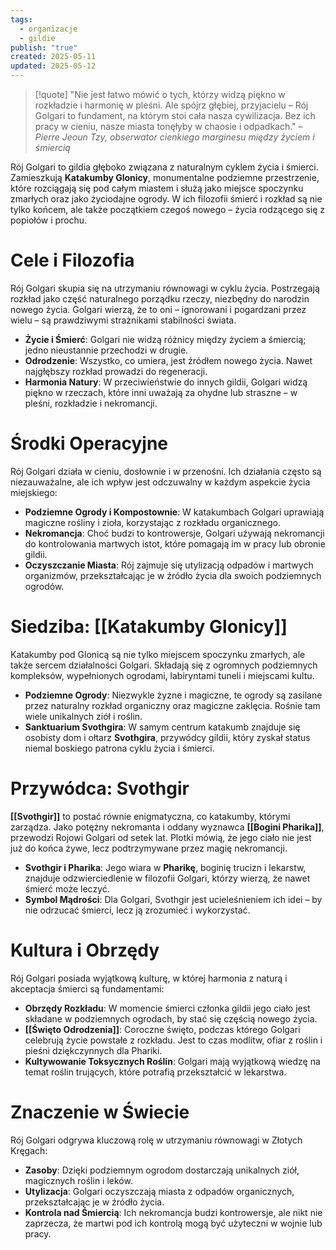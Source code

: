 ```yaml
---
tags:
  - organizacje
  - gildie
publish: "true"
created: 2025-05-11
updated: 2025-05-12
---
```

>[!quote] "Nie jest łatwo mówić o tych, którzy widzą piękno w rozkładzie i harmonię w pleśni. Ale spójrz głębiej, przyjacielu – Rój Golgari to fundament, na którym stoi cała nasza cywilizacja. Bez ich pracy w cieniu, nasze miasta tonęłyby w chaosie i odpadkach."
> – _Pierre Jeoun Tzy, obserwator cienkiego marginesu między życiem i śmiercią_

Rój Golgari to gildia głęboko związana z naturalnym cyklem życia i śmierci. Zamieszkują **Katakumby Glonicy**, monumentalne podziemne przestrzenie, które rozciągają się pod całym miastem i służą jako miejsce spoczynku zmarłych oraz jako życiodajne ogrody. W ich filozofii śmierć i rozkład są nie tylko końcem, ale także początkiem czegoś nowego – życia rodzącego się z popiołów i prochu.
# **Cele i Filozofia**
Rój Golgari skupia się na utrzymaniu równowagi w cyklu życia. Postrzegają rozkład jako część naturalnego porządku rzeczy, niezbędny do narodzin nowego życia. Golgari wierzą, że to oni – ignorowani i pogardzani przez wielu – są prawdziwymi strażnikami stabilności świata.
- **Życie i Śmierć**: Golgari nie widzą różnicy między życiem a śmiercią; jedno nieustannie przechodzi w drugie.
- **Odrodzenie**: Wszystko, co umiera, jest źródłem nowego życia. Nawet najgłębszy rozkład prowadzi do regeneracji.
- **Harmonia Natury**: W przeciwieństwie do innych gildii, Golgari widzą piękno w rzeczach, które inni uważają za ohydne lub straszne – w pleśni, rozkładzie i nekromancji.
# **Środki Operacyjne**
Rój Golgari działa w cieniu, dosłownie i w przenośni. Ich działania często są niezauważalne, ale ich wpływ jest odczuwalny w każdym aspekcie życia miejskiego:
- **Podziemne Ogrody i Kompostownie**: W katakumbach Golgari uprawiają magiczne rośliny i zioła, korzystając z rozkładu organicznego.
- **Nekromancja**: Choć budzi to kontrowersje, Golgari używają nekromancji do kontrolowania martwych istot, które pomagają im w pracy lub obronie gildii.
- **Oczyszczanie Miasta**: Rój zajmuje się utylizacją odpadów i martwych organizmów, przekształcając je w źródło życia dla swoich podziemnych ogrodów.
# **Siedziba: [[Katakumby Glonicy]]**
Katakumby pod Glonicą są nie tylko miejscem spoczynku zmarłych, ale także sercem działalności Golgari. Składają się z ogromnych podziemnych kompleksów, wypełnionych ogrodami, labiryntami tuneli i miejscami kultu.
- **Podziemne Ogrody**: Niezwykle żyzne i magiczne, te ogrody są zasilane przez naturalny rozkład organiczny oraz magiczne zaklęcia. Rośnie tam wiele unikalnych ziół i roślin.
- **Sanktuarium Svothgira**: W samym centrum katakumb znajduje się osobisty dom i ołtarz **Svothgira**, przywódcy gildii, który zyskał status niemal boskiego patrona cyklu życia i śmierci.
# **Przywódca: Svothgir**
**[[Svothgir]]** to postać równie enigmatyczna, co katakumby, którymi zarządza. Jako potężny nekromanta i oddany wyznawca **[[Bogini Pharika]]**, przewodzi Rojowi Golgari od setek lat. Plotki mówią, że jego ciało nie jest już do końca żywe, lecz podtrzymywane przez magię nekromancji.
- **Svothgir i Pharika**: Jego wiara w **Pharikę**, boginię trucizn i lekarstw, znajduje odzwierciedlenie w filozofii Golgari, którzy wierzą, że nawet śmierć może leczyć.
- **Symbol Mądrości**: Dla Golgari, Svothgir jest ucieleśnieniem ich idei – by nie odrzucać śmierci, lecz ją zrozumieć i wykorzystać.
# **Kultura i Obrzędy**
Rój Golgari posiada wyjątkową kulturę, w której harmonia z naturą i akceptacja śmierci są fundamentami:
- **Obrzędy Rozkładu**: W momencie śmierci członka gildii jego ciało jest składane w podziemnych ogrodach, by stać się częścią nowego życia.
- **[[Święto Odrodzenia]]**: Coroczne święto, podczas którego Golgari celebrują życie powstałe z rozkładu. Jest to czas modlitw, ofiar z roślin i pieśni dziękczynnych dla Phariki.
- **Kultywowanie Toksycznych Roślin**: Golgari mają wyjątkową wiedzę na temat roślin trujących, które potrafią przekształcić w lekarstwa. 
# **Znaczenie w Świecie**
Rój Golgari odgrywa kluczową rolę w utrzymaniu równowagi w Złotych Kręgach:
- **Zasoby**: Dzięki podziemnym ogrodom dostarczają unikalnych ziół, magicznych roślin i leków.
- **Utylizacja**: Golgari oczyszczają miasta z odpadów organicznych, przekształcając je w źródło życia.
- **Kontrola nad Śmiercią**: Ich nekromancja budzi kontrowersje, ale nikt nie zaprzecza, że martwi pod ich kontrolą mogą być użyteczni w wojnie lub pracy.
